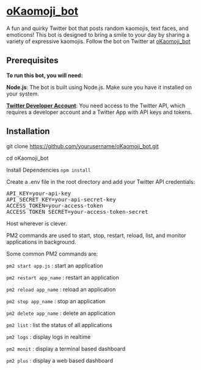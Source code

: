 # [oKaomoji_bot](https://x.com/oKaomoji_npc)

A fun and quirky Twitter bot that posts random kaomojis, text faces, and emoticons! This bot is designed to bring a smile to your day by sharing a variety of expressive kaomojis. Follow the bot on Twitter at [oKaomoji_bot](https://x.com/oKaomoji_npc)

## Prerequisites
<b>To run this bot, you will need:</b>

<b>Node.js</b>: The bot is built using Node.js. Make sure you have it installed on your system.

<b>[Twitter Developer Account](https://developer.x.com/)</b>: You need access to the Twitter API, which requires a developer account and a Twitter App with API keys and tokens.

## Installation

git clone https://github.com/yourusername/oKaomoji_bot.git

cd oKaomoji_bot

Install Dependencies `npm install`

Create a .env file in the root directory and add your Twitter API credentials:

<pre>API_KEY=your-api-key
API_SECRET_KEY=your-api-secret-key
ACCESS_TOKEN=your-access-token
ACCESS_TOKEN_SECRET=your-access-token-secret
</pre>

Host wherever is clever.

PM2 commands are used to start, stop, restart, reload, list, and monitor applications in background.

Some common PM2 commands are:

`pm2 start app.js` : start an application

`pm2 restart app_name` : restart an application

`pm2 reload app_name` : reload an application

`pm2 stop app_name` : stop an application

`pm2 delete app_name` : delete an application

`pm2 list` : list the status of all applications

`pm2 logs` : display logs in realtime

`pm2 monit` : display a terminal based dashboard

`pm2 plus` : display a web based dashboard



